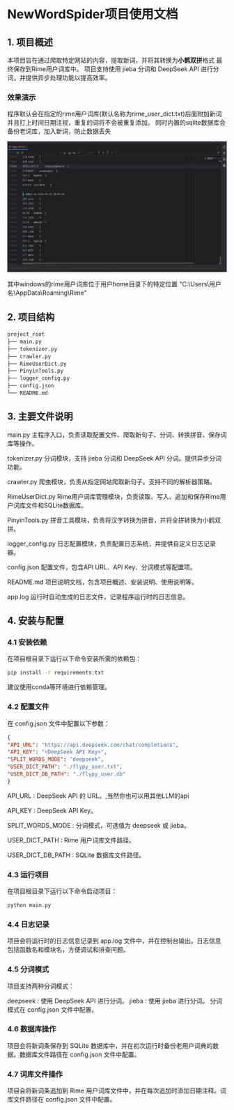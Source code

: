 # NewWordSpider项目使用文档

## 1. 项目概述
   本项目旨在通过爬取特定网站的内容，提取新词，并将其转换为**小鹤双拼**格式
   最终保存到Rime用户词库中。
   项目支持使用 jieba 分词和 DeepSeek API 进行分词，并提供异步处理功能以提高效率。

### **效果演示**

程序默认会在指定的rime用户词库(默认名称为rime_user_dict.txt)后面附加新词
并且打上时间日期注视，重复的词将不会被重复添加。
同时内置的sqlite数据库会备份老词库，加入新词，防止数据丢失

<img src="./misc/rime20240923-123653.png" width="600" height="300" />

其中windows的rime用户词库位于用户home目录下的特定位置
"C:\Users\用户名\AppData\Roaming\Rime"

## 2. 项目结构

```bash
project_root
├── main.py
├── tokenizer.py
├── crawler.py
├── RimeUserDict.py
├── PinyinTools.py
├── logger_config.py
├── config.json
└── README.md
```

##   3. 主要文件说明
main.py
主程序入口，负责读取配置文件、爬取新句子、分词、转换拼音、保存词库等操作。

tokenizer.py
分词模块，支持 jieba 分词和 DeepSeek API 分词。提供异步分词功能。

crawler.py
爬虫模块，负责从指定网站爬取新句子。支持不同的解析器策略。

RimeUserDict.py
Rime用户词库管理模块，负责读取、写入、追加和保存Rime用户词库文件和SQLite数据库。

PinyinTools.py
拼音工具模块，负责将汉字转换为拼音，并将全拼转换为小鹤双拼。

logger_config.py
日志配置模块，负责配置日志系统，并提供自定义日志记录器。

config.json
配置文件，包含API URL、API Key、分词模式等配置项。

README.md
项目说明文档，包含项目概述、安装说明、使用说明等。

app.log
运行时自动生成的日志文件，记录程序运行时的日志信息。


## 4. 安装与配置
### 4.1 安装依赖
在项目根目录下运行以下命令安装所需的依赖包：


```bash
pip install -r requirements.txt
```
建议使用conda等环境进行依赖管理。

### 4.2 配置文件
在 config.json 文件中配置以下参数：

```json
{
"API_URL": "https://api.deepseek.com/chat/completions",
"API_KEY": "<DeepSeek API Key>",
"SPLIT_WORDS_MODE": "deepseek",
"USER_DICT_PATH": "./flypy_user.txt",
"USER_DICT_DB_PATH": "./flypy_user.db"
}
```
API_URL : DeepSeek API 的 URL。,当然你也可以用其他LLM的api

API_KEY : DeepSeek API Key。

SPLIT_WORDS_MODE : 分词模式，可选值为 deepseek 或 jieba。

USER_DICT_PATH : Rime 用户词库文件路径。

USER_DICT_DB_PATH : SQLite 数据库文件路径。

### 4.3 运行项目
在项目根目录下运行以下命令启动项目：

```bash
python main.py
```
### 4.4 日志记录
项目会将运行时的日志信息记录到 app.log 文件中，并在控制台输出。日志信息包括函数名和模块名，方便调试和排查问题。

### 4.5 分词模式
项目支持两种分词模式：

deepseek : 使用 DeepSeek API 进行分词。
jieba : 使用 jieba 进行分词。
分词模式在 config.json 文件中配置。

### 4.6 数据库操作
项目会将新词条保存到 SQLite 数据库中，并在初次运行时备份老用户词典的数据。数据库文件路径在 config.json 文件中配置。

### 4.7 词库文件操作
项目会将新词条追加到 Rime 用户词库文件中，并在每次追加时添加日期注释。词库文件路径在 config.json 文件中配置。


